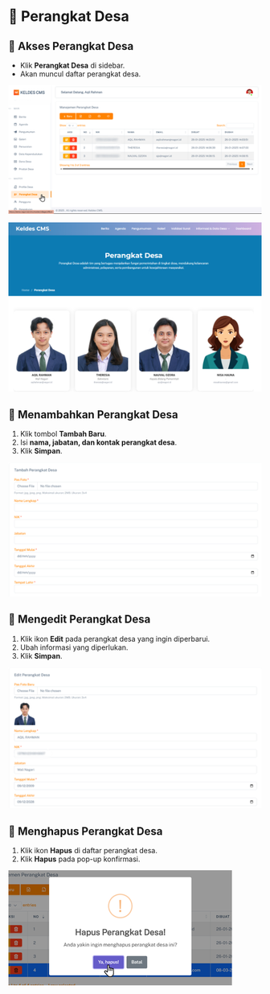 # 👥 Perangkat Desa

## **📌 Akses Perangkat Desa**

- Klik **Perangkat Desa** di sidebar.
- Akan muncul daftar perangkat desa.

![Halaman Perangkat Desa](/img/nagori/image277.png)

![Halaman Perangkat Desa](/img/nagori/image295.png)

## **📌 Menambahkan Perangkat Desa**

1. Klik tombol **Tambah Baru**.
2. Isi **nama, jabatan, dan kontak perangkat desa**.
3. Klik **Simpan**.

![Halaman Tambah Perangkat Desa](/img/nagori/image291.png)

## **📌 Mengedit Perangkat Desa**

1. Klik ikon **Edit** pada perangkat desa yang ingin diperbarui.
2. Ubah informasi yang diperlukan.
3. Klik **Simpan**.

![Halaman Edit Perangkat Desa](/img/nagori/image299.png)

## **📌 Menghapus Perangkat Desa**

1. Klik ikon **Hapus** di daftar perangkat desa.
2. Klik **Hapus** pada pop-up konfirmasi.

![Halaman Hapus Perangkat Desa](/img/nagori/image307.png)
